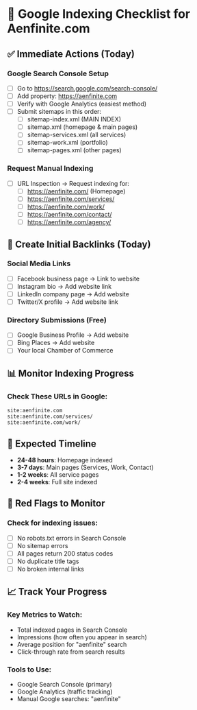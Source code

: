 # 🚀 Google Indexing Checklist for Aenfinite.com

## ✅ Immediate Actions (Today)

### Google Search Console Setup
- [ ] Go to https://search.google.com/search-console/
- [ ] Add property: https://aenfinite.com
- [ ] Verify with Google Analytics (easiest method)
- [ ] Submit sitemaps in this order:
  - [ ] sitemap-index.xml (MAIN INDEX)
  - [ ] sitemap.xml (homepage & main pages)
  - [ ] sitemap-services.xml (all services)
  - [ ] sitemap-work.xml (portfolio)
  - [ ] sitemap-pages.xml (other pages)

### Request Manual Indexing
- [ ] URL Inspection → Request indexing for:
  - [ ] https://aenfinite.com/ (Homepage)
  - [ ] https://aenfinite.com/services/
  - [ ] https://aenfinite.com/work/
  - [ ] https://aenfinite.com/contact/
  - [ ] https://aenfinite.com/agency/

## 🔗 Create Initial Backlinks (Today)

### Social Media Links
- [ ] Facebook business page → Link to website
- [ ] Instagram bio → Add website link
- [ ] LinkedIn company page → Add website
- [ ] Twitter/X profile → Add website link

### Directory Submissions (Free)
- [ ] Google Business Profile → Add website
- [ ] Bing Places → Add website
- [ ] Your local Chamber of Commerce

## 📊 Monitor Indexing Progress

### Check These URLs in Google:
```
site:aenfinite.com
site:aenfinite.com/services/
site:aenfinite.com/work/
```

## 🎯 Expected Timeline

- **24-48 hours**: Homepage indexed
- **3-7 days**: Main pages (Services, Work, Contact)  
- **1-2 weeks**: All service pages
- **2-4 weeks**: Full site indexed

## 🚨 Red Flags to Monitor

### Check for indexing issues:
- [ ] No robots.txt errors in Search Console
- [ ] No sitemap errors
- [ ] All pages return 200 status codes
- [ ] No duplicate title tags
- [ ] No broken internal links

## 📈 Track Your Progress

### Key Metrics to Watch:
- Total indexed pages in Search Console
- Impressions (how often you appear in search)
- Average position for "aenfinite" search
- Click-through rate from search results

### Tools to Use:
- Google Search Console (primary)
- Google Analytics (traffic tracking)
- Manual Google searches: "aenfinite"